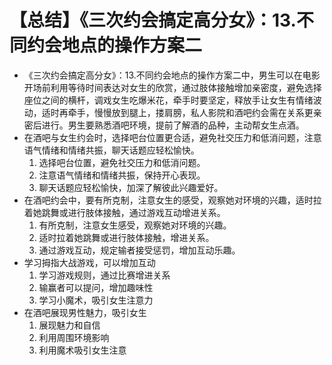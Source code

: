 # 【总结】《三次约会搞定高分女》：13.不同约会地点的操作方案二

-   《三次约会搞定高分女》：13.不同约会地点的操作方案二中，男生可以在电影开场前利用等待时间表达对女生的欣赏，通过肢体接触增加亲密度，避免选择座位之间的横杆，调戏女生吃爆米花，牵手时要坚定，释放手让女生有情绪波动，适时再牵手，慢慢放到腿上，搂肩膀，私人影院和酒吧约会需在关系更亲密后进行。男生要熟悉酒吧环境，提前了解酒的品种，主动帮女生点酒。
-   在酒吧与女生约会时，选择吧台位置更合适，避免社交压力和低消问题，注意语气情绪和情绪共振，聊天话题应轻松愉快。
    1.  选择吧台位置，避免社交压力和低消问题。
    2.  注意语气情绪和情绪共振，保持开心表现。
    3.  聊天话题应轻松愉快，加深了解彼此兴趣爱好。
-   在酒吧约会中，要有所克制，注意女生的感受，观察她对环境的兴趣，适时拉着她跳舞或进行肢体接触，通过游戏互动增进关系。
    1.  有所克制，注意女生感受，观察她对环境的兴趣。
    2.  适时拉着她跳舞或进行肢体接触，增进关系。
    3.  通过游戏互动，规定输者接受惩罚，增加互动乐趣。
-   学习拇指大战游戏，可以增加互动
    1.  学习游戏规则，通过比赛增进关系
    2.  输赢者可以提问，增加趣味性
    3.  学习小魔术，吸引女生注意力
-   在酒吧展现男性魅力，吸引女生
    1.  展现魅力和自信
    2.  利用周围环境影响
    3.  利用魔术吸引女生注意